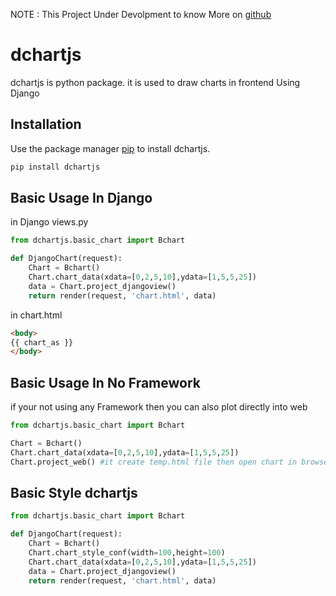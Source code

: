 NOTE :  This Project Under Devolpment to know More on [github](https://github.com/KrezyKiller/dchartjs/)  

# dchartjs

dchartjs is python package. it is used to draw charts in frontend Using Django
## Installation

Use the package manager [pip](https://pypi.org/project/dchartjs/) to install dchartjs. 

```bash
pip install dchartjs
```

## Basic Usage In Django
in Django views.py
```python
from dchartjs.basic_chart import Bchart

def DjangoChart(request):
    Chart = Bchart()
    Chart.chart_data(xdata=[0,2,5,10],ydata=[1,5,5,25])
    data = Chart.project_djangoview()
    return render(request, 'chart.html', data)
```
in chart.html
```html
<body>
{{ chart_as }}
</body>
```
## Basic Usage In No Framework
if your not using any Framework then you can also plot directly into web 
```python
from dchartjs.basic_chart import Bchart

Chart = Bchart()
Chart.chart_data(xdata=[0,2,5,10],ydata=[1,5,5,25])
Chart.project_web() #it create temp.html file then open chart in browser 
```
## Basic Style dchartjs

```python
from dchartjs.basic_chart import Bchart

def DjangoChart(request):
    Chart = Bchart()
    Chart.chart_style_conf(width=100,height=100) 
    Chart.chart_data(xdata=[0,2,5,10],ydata=[1,5,5,25])
    data = Chart.project_djangoview()
    return render(request, 'chart.html', data)
```
